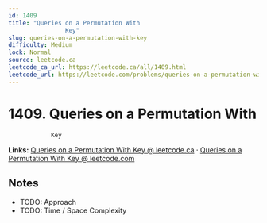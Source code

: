```yaml
--- 
id: 1409
title: "Queries on a Permutation With
                Key"
slug: queries-on-a-permutation-with-key
difficulty: Medium
lock: Normal
source: leetcode.ca
leetcode_ca_url: https://leetcode.ca/all/1409.html
leetcode_url: https://leetcode.com/problems/queries-on-a-permutation-with-key/
---
```


# 1409. Queries on a Permutation With
                Key

**Links:** [Queries on a Permutation With
                Key @ leetcode.ca](https://leetcode.ca/all/1409.html) · [Queries on a Permutation With
                Key @ leetcode.com](https://leetcode.com/problems/queries-on-a-permutation-with-key/)

## Notes
- TODO: Approach
- TODO: Time / Space Complexity
